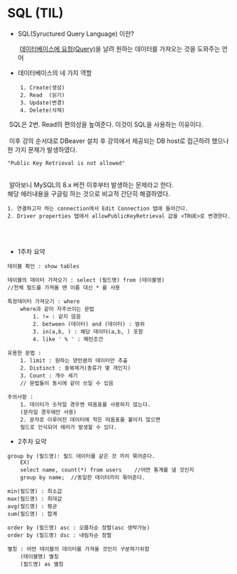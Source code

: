 # SQL (TIL)

+ SQL(Syructured Query Language) 이란?<br>

    &nbsp;<u>데이터베이스에 요청(Query)</u>을 날려 원하는 데이터를 가져오는 것을 도와주는 언어

+ 데이터베이스의 네 가지 역할<br>
``````
    1. Create(생성)
    2. Read  (읽기)
    3. Update(변경)
    4. Delete(삭제)
``````
&nbsp;SQL은 2번. Read의 편의성을 높여준다. 이것이 SQL을 사용하는 이유이다.<br><br>
&nbsp;이후 강의 순서대로 DBeaver 설치 후 강의에서 제공되는 DB host로 접근하려 했으나 한 가지 문제가 발생하였다.
`````
"Public Key Retrieval is not allowed"
`````

<br>&nbsp;알아보니 MySQL의 8.x 버전 이후부터 발생하는 문제라고 한다.<br>
해당 에러내용을 구글링 하는 것으로 비교적 간단히 해결하였다.<br>
``````
1. 연결하고자 하는 connection에서 Edit Connection 탭에 들어간다.
2. Driver properties 탭에서 allowPublicKeyRetrieval 값을 <TRUE>로 변경한다.
``````
<br></br>
+ 1주차 요약
```
테이블 확인 : show tables

테이블의 데이터 가져오기 : select (필드명) from (테이블명)
//전체 필드를 가져올 땐 이름 대신 * 를 사용

특정데이터 가져오기 : where
    where과 같이 자주쓰이는 문법
        1. != : 같지 않음
        2. between (데이터) and (데이터) : 범위
        3. in(a,b, ) : 해당 데이터(a,b, ) 포함
        4. like ' % ' : 패턴조건 
        
유용한 문법 :
    1. limit : 원하는 양만큼의 데이터만 추출
    2. Distinct : 중복제거(종류가 몇 개인지)
    3. Count : 개수 세기
    // 문법들이 동시에 같이 쓰일 수 있음 

주의사항 : 
    1. 데이터가 숫자일 경우엔 따옴표를 사용하지 않는다.
    (문자일 경우에만 사용)
    2. 문자로 이루어진 데이터에 작은 따옴표를 붙이지 않으면
    필드로 인식되어 에러가 발생할 수 있다.
```
+ 2주차 요약
```
group by (필드명): 필드 데이터를 같은 것 끼리 묶어준다.
    EX)
    select name, count(*) from users    //어떤 통계를 낼 것인지
    group by name;  //동일한 데이터끼리 묶어준다.

min(필드명) : 최소값
max(필드명) : 최대값
avg(필드명) : 평균
sum(필드명) : 합계

order by (필드명) asc : 오름차순 정렬(asc 생략가능)
order by (필드명) dsc : 내림차순 정렬

별칭 : 어떤 테이블의 데이터를 가져올 것인지 구분하기위함
    (테이블명) 별칭
    (필드명) as 별칭
```
     

    